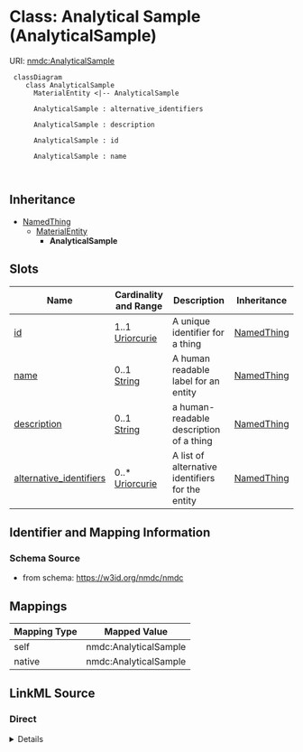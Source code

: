 # Class: Analytical Sample (AnalyticalSample)



URI: [nmdc:AnalyticalSample](https://w3id.org/nmdc/AnalyticalSample)




```mermaid
 classDiagram
    class AnalyticalSample
      MaterialEntity <|-- AnalyticalSample
      
      AnalyticalSample : alternative_identifiers
        
      AnalyticalSample : description
        
      AnalyticalSample : id
        
      AnalyticalSample : name
        
      
```





## Inheritance
* [NamedThing](NamedThing.md)
    * [MaterialEntity](MaterialEntity.md)
        * **AnalyticalSample**



## Slots

| Name | Cardinality and Range | Description | Inheritance |
| ---  | --- | --- | --- |
| [id](id.md) | 1..1 <br/> [Uriorcurie](Uriorcurie.md) | A unique identifier for a thing | [NamedThing](NamedThing.md) |
| [name](name.md) | 0..1 <br/> [String](String.md) | A human readable label for an entity | [NamedThing](NamedThing.md) |
| [description](description.md) | 0..1 <br/> [String](String.md) | a human-readable description of a thing | [NamedThing](NamedThing.md) |
| [alternative_identifiers](alternative_identifiers.md) | 0..* <br/> [Uriorcurie](Uriorcurie.md) | A list of alternative identifiers for the entity | [NamedThing](NamedThing.md) |









## Identifier and Mapping Information







### Schema Source


* from schema: https://w3id.org/nmdc/nmdc





## Mappings

| Mapping Type | Mapped Value |
| ---  | ---  |
| self | nmdc:AnalyticalSample |
| native | nmdc:AnalyticalSample |





## LinkML Source

<!-- TODO: investigate https://stackoverflow.com/questions/37606292/how-to-create-tabbed-code-blocks-in-mkdocs-or-sphinx -->

### Direct

<details>
```yaml
name: AnalyticalSample
title: Analytical Sample
from_schema: https://w3id.org/nmdc/nmdc
is_a: MaterialEntity
slot_usage:
  id:
    name: id
    domain_of:
    - Biosample
    - Study
    - NamedThing
    - Activity
    required: true
    structured_pattern:
      syntax: '{id_nmdc_prefix}:ansm-{id_shoulder}-{id_blade}{id_version}{id_locus}'
      interpolated: true

```
</details>

### Induced

<details>
```yaml
name: AnalyticalSample
title: Analytical Sample
from_schema: https://w3id.org/nmdc/nmdc
is_a: MaterialEntity
slot_usage:
  id:
    name: id
    domain_of:
    - Biosample
    - Study
    - NamedThing
    - Activity
    required: true
    structured_pattern:
      syntax: '{id_nmdc_prefix}:ansm-{id_shoulder}-{id_blade}{id_version}{id_locus}'
      interpolated: true
attributes:
  id:
    name: id
    description: A unique identifier for a thing. Must be either a CURIE shorthand
      for a URI or a complete URI
    from_schema: https://w3id.org/nmdc/nmdc
    rank: 1000
    identifier: true
    alias: id
    owner: AnalyticalSample
    domain_of:
    - Biosample
    - Study
    - NamedThing
    - Activity
    range: uriorcurie
    required: true
    pattern: ^[a-zA-Z0-9][a-zA-Z0-9_\.]+:[a-zA-Z0-9_][a-zA-Z0-9_\-\/\.,]*$
    structured_pattern:
      syntax: '{id_nmdc_prefix}:ansm-{id_shoulder}-{id_blade}{id_version}{id_locus}'
      interpolated: true
  name:
    name: name
    description: A human readable label for an entity
    from_schema: https://w3id.org/nmdc/nmdc
    rank: 1000
    alias: name
    owner: AnalyticalSample
    domain_of:
    - Protocol
    - QualityControlReport
    - NamedThing
    - PersonValue
    - Activity
    range: string
  description:
    name: description
    description: a human-readable description of a thing
    from_schema: https://w3id.org/nmdc/nmdc
    rank: 1000
    slot_uri: dcterms:description
    alias: description
    owner: AnalyticalSample
    domain_of:
    - Study
    - NamedThing
    - ImageValue
    range: string
  alternative_identifiers:
    name: alternative_identifiers
    description: A list of alternative identifiers for the entity.
    from_schema: https://w3id.org/nmdc/nmdc
    rank: 1000
    multivalued: true
    alias: alternative_identifiers
    owner: AnalyticalSample
    domain_of:
    - Biosample
    - Study
    - NamedThing
    - MetaboliteQuantification
    range: uriorcurie
    pattern: ^[a-zA-Z0-9][a-zA-Z0-9_\.]+:[a-zA-Z0-9_][a-zA-Z0-9_\-\/\.,]*$

```
</details>